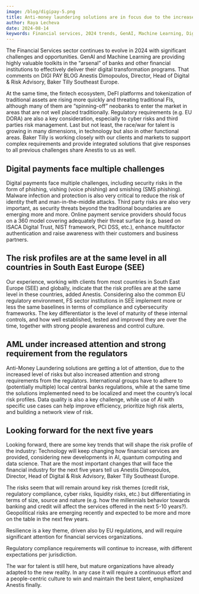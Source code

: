 ```yaml
---
image: /blog/digipay-5.png
title: Anti-money laundering solutions are in focus due to the increased level of risks
author: Raya Lecheva
date: 2024-08-14
keywords: Financial services, 2024 trends, GenAI, Machine Learning, Digital transformation, Fintech ecosystem, DeFI platforms, Tokenization, Regulatory requirements, EU DORA, Cyber risks, Third-party risk management, Talent war, Digital payments, Security risks, Phishing, Vishing, Smishing, Malware protection, Identity theft, Man-in-the-middle attacks, Online payment services, Multi-factor authentication, Customer awareness, Risk profiles, Southeast Europe, Compliance frameworks, Cybersecurity, AML (Anti-Money Laundering), Regulatory scrutiny, Data quality, AI applications, High-risk alerts, Network risk view, Future trends, Quantum computing, Data science, Credit risk, Regulatory compliance, Liquidity risks, Geopolitical risks, Sustainability, Talent acquisition, Organizational culture
---
```


The Financial Services sector continues to evolve in 2024 with significant challenges and
opportunities. GenAI and Machine Learning are providing highly valuable toolkits in the “arsenal” of
banks and other financial institutions to effectively deliver their digital transformation programs.
That comments on DIGI PAY BLOG Anestis Dimopoulos, Director, Head of Digital &amp; Risk Advisory,
Baker Tilly Southeast Europe.

At the same time, the fintech ecosystem, DeFI platforms and tokenization of traditional assets are
rising more quickly and threating traditional FIs, although many of them are “spinning-off” neobanks
to enter the market in areas that are not well placed traditionally. Regulatory requirements (e.g. EU
DORA) are also a key consideration, especially to cyber risks and third parties risk management. Last
but not least, the race/war for talent is growing in many dimensions, in technology but also in other
functional areas. Baker Tilly is working closely with our clients and markets to support complex
requirements and provide integrated solutions that give responses to all previous challenges share
Anestis to us as well.

## Digital payments face multiple challenges

Digital payments face multiple challenges, including security risks in the form of phishing, vishing
(voice phishing) and smishing (SMS phishing). Malware infection and protection is also very critical to
reduce the risk of identity theft and man-in-the-middle attacks. Third party risks are also very
important, as security threats beyond the traditional boundaries are emerging more and more.
Online payment service providers should focus on a 360 model covering adequately their threat
surface (e.g. based on ISACA Digital Trust, NIST framework, PCI DSS, etc.), enhance multifactor
authentication and raise awareness with their customers and business partners.

## The risk profiles are at the same level in all countries in South East Europe (SEE)

Our experience, working with clients from most countries in South East Europe (SEE) and globally,
indicate that the risk profiles are at the same level in these countries, added Anestis. Considering also
the common EU regulatory environment, FS sector institutions in SEE implement more or less the
same baselines in terms of compliance and cybersecurity frameworks. The key differentiator is the
level of maturity of these internal controls, and how well established, tested and improved they are
over the time, together with strong people awareness and control culture.

## AML under increased attention and strong requirement from the regulators

Anti-Money Laundering solutions are getting a lot of attention, due to the increased level of risks but
also increased attention and strong requirements from the regulators. International groups have to
adhere to (potentially multiple) local central banks regulations, while at the same time the solutions
implemented need to be localized and meet the country’s local risk profiles. Data quality is also a key
challenge, while use of AI with specific use cases can help improve efficiency, prioritize high risk
alerts, and building a network view of risk.

## Looking forward for the next five years

Looking forward, there are some key trends that will shape the risk profile of the industry:
Technology will keep changing how financial services are provided, considering new developments in
AI, quantum computing and data science. That are the most important changes that will face the
financial industry for the next five years tell us Anestis Dimopoulos, Director, Head of Digital &amp; Risk
Advisory, Baker Tilly Southeast Europe.

The risks seem that will remain around key risk themes (credit risk, regulatory compliance, cyber
risks, liquidity risks, etc.) but differentiating in terms of size, source and nature (e.g. how the
millennials behavior towards banking and credit will affect the services offered in the next 5-10
years?). Geopolitical risks are emerging recently and expected to be more and more on the table in
the next few years.

Resilience is a key theme, driven also by EU regulations, and will require significant attention for
financial services organizations.

Regulatory compliance requirements will continue to increase, with different expectations per
jurisdiction.

The war for talent is still here, but mature organizations have already adapted to the new reality. In
any case it will require a continuous effort and a people-centric culture to win and maintain the best
talent, emphasized Anestis finally.
